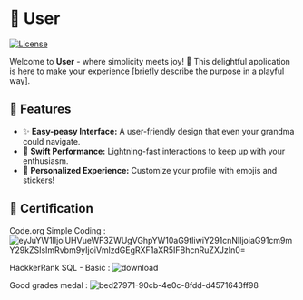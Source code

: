 
# 🌈 User

[![License](https://img.shields.io/badge/license-MIT-orange.svg)](LICENSE)

Welcome to **User** - where simplicity meets joy! 🚀 This delightful application is here to make your experience [briefly describe the purpose in a playful way].

## 🌟 Features

- ✨ **Easy-peasy Interface:** A user-friendly design that even your grandma could navigate.
- 🚀 **Swift Performance:** Lightning-fast interactions to keep up with your enthusiasm.
- 🌈 **Personalized Experience:** Customize your profile with emojis and stickers!

## 🌈 Certification

Code.org Simple Coding :  ![eyJuYW1lIjoiUHVueWF3ZWUgVGhpYW10aG9tIiwiY291cnNlIjoiaG91cm9mY29kZSIsImRvbm9yIjoiVmlzdGEgRXF1aXR5IFBhcnRuZXJzIn0=](https://github.com/Merty06/merty06/assets/154034619/667407e6-fc1c-421c-9c6b-31a0d87d3290)

HackkerRank SQL - Basic : ![download](https://github.com/Merty06/merty06/assets/154034619/19ff9eee-49f0-4dd6-96aa-0cc7069e284e)

Good grades medal : ![bed27971-90cb-4e0c-8fdd-d4571643ff98](https://github.com/Merty06/merty06/assets/154034619/66ca5913-f289-473a-8cff-3ddd0cfab6d0)


